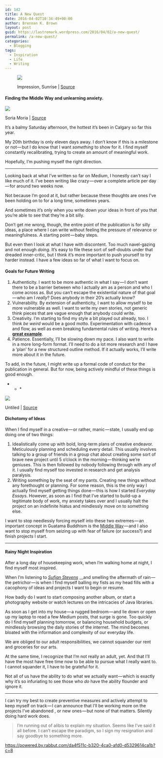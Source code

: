 ```yaml
---
id: 142
title: A New Quest
date: 2016-04-02T10:34:49+00:00
author: Brennan K. Brown
layout: post
guid: https://lastremark.wordpress.com/2016/04/02/a-new-quest/
permalink: /a-new-quest/
categories:
  - Blogging
tags:
  - Inspiration
  - Life
  - Writing
---
```

<figure class="wp-caption"> 

<img data-width="1600" data-height="1245" src="https://cdn-images-1.medium.com/max/2560/1*nuBzm4epWYIbgNFs2DwHjg.jpeg" /> <figcaption class="wp-caption-text">Impression, Sunrise | <a href="https://en.wikipedia.org/wiki/Impression,_Sunrise#/media/File:Claude_Monet,_Impression,_soleil_levant.jpg" target="_blank" rel="noopener noreferrer">Source</a></figcaption></figure> 

#### Finding the Middle Way and unlearning anxiety.<figure class="wp-caption"> 

<img data-width="1443" data-height="1039" src="https://cdn-images-1.medium.com/max/600/1*6qt6Gxnss1KtzPeeZGEE1A.jpeg" /> <figcaption class="wp-caption-text">Soria Moria | <a href="https://en.wikipedia.org/wiki/Quest#/media/File:Theodor_Kittelsen,_Soria_Moria.jpg" target="_blank" rel="noopener noreferrer">Source</a></figcaption></figure> 

It’s a balmy Saturday afternoon, the hottest it’s been in Calgary so far this year.

My 20th birthday is only eleven days away. I don’t know if this is a milestone or not — but I do know that I want _something_ to show for it. I find myself constantly recalibrating, trying to create an amount of meaningful work.

Hopefully, I’m pushing myself the right direction.

* * *

<span>L</span>ooking back at what I’ve written so far on Medium, I honestly can’t say I like much of it. I’ve been writing like crazy — over a complete article per day — for around two weeks now.

Not because I’m good at it, but rather because these thoughts are ones I’ve been holding on to for a long time, sometimes years.

And sometimes it’s only when you write down your ideas in front of you that you’re able to see that they’re a bit silly.

Don’t get me wrong, though, the entire point of the publication is for silly ideas, a place where I can write without feeling the pressure of relevance or meaningfulness. A starting point — baby steps.

But even then I look at what I have with discontent. Too much navel-gazing and not enough _doing._ It’s easy to file these sort of self-doubts under that dreaded inner-critic, but I think it’s more important to push yourself to try harder instead. I have a few ideas so far of what I want to focus on.

#### Goals for Future Writing

  1. Authenticity. I want to be more authentic in what I say — I don’t want there to be a barrier between who I actually am as a person and who I come across as. But you can’t escape the existential nature of that goal — who am I _really_? Does anybody in their 20’s actually know?
  2. Vulnerability. By extension of authenticity, I want to allow myself to be more vulnerable as well. I want to write my _own_ stories, not generic think pieces that are vague enough that anybody could write.
  3. Creativity. I’m starting to find my style a bit played out already, too. I think _be weird_ would be a good motto. Experimentation with cadence and flow, as well as even breaking fundamental rules of writing. Here’s a <a href="https://medium.com/portfolio-process/why-im-giving-my-typeface-away-for-free-466919f02d96#.8ws35i4cd" target="_blank" rel="noopener noreferrer"><strong>great example</strong></a>.
  4. Patience. Essentially, I’ll be slowing down my pace. I also want to write in a more long-form format. I’ll need to do a lot more research and I have a ‘plan’ for a new structured outline method. If it actually works, I’ll write more about it in the future.

To add, in the future, I might write up a formal code of conduct for the publication in general. But for now, being actively mindful of these things is good enough.

* * *<figure class="wp-caption"> 

<img data-width="3872" data-height="2592" src="https://cdn-images-1.medium.com/max/800/1*iFy1zAfyOOM4KOUDVqusuw.jpeg" /> <figcaption class="wp-caption-text">Untiled | <a href="https://www.pexels.com/photo/painting-black-paint-roller-8614/" target="_blank" rel="noopener noreferrer">Source</a></figcaption></figure> 

#### Dichotomy of Ideas

When I find myself in a creative — or rather, manic — state, I usually end up doing one of two things:

  1. Idealistically come up with bold, long-term plans of creative endeavor. Meticulously planning and scheduling every detail. This usually involves talking to a group of friends in a group chat about creating some sort of brave new project until 5 o’clock in the morning — thinking we’re geniuses. This is then followed by nobody following through with any of it. I usually find myself too invested in research and get analysis paralysis.
  2. Writing something by the seat of my pants. Creating new things without any forethought or planning. For some reason, this is the only way I actually find myself getting things done — this is how I started _Everyday Essays_. However, as soon as I find that I’ve started to build-up a legitimate body of work, my anxiety takes over and I usually halt the project on an indefinite hiatus and mindlessly move on to something else.

I want to stop needlessly forcing myself into these two extremes — an important concept in Guatama Buddhism is the <a href="https://en.wikipedia.org/wiki/Middle_Way" target="_blank" rel="noopener noreferrer">Middle Way</a> — and I also want to stop myself from seizing up with fear of failure (or success?) and finish projects I start.

* * *

#### Rainy Night Inspiration

After a long day of housekeeping work, when I’m walking home at night, I find myself most inspired.

When I’m listening to <a href="http://www.thegliss.com/Carrie-and-Lowell-Revisted/" target="_blank" rel="noopener noreferrer"><em>Sufjan Stevens</em></a> __and smelling the aftermath of rain — the petrichor — is when I find myself balling my fists as my head fills with a cacophony of ideas and projects I want to begin or resume.

How badly do I want to start composing another album, or start a photography website or watch lectures on the intricacies of Java libraries.

As soon as I get into my house — a rugged bedroom — and lie down or open up my laptop to read a few Medium posts, that surge is gone. Too quickly do I find myself planning tomorrow, or balancing household budgets, or mindlessly browsing the daily stories of the internet. The mind becomes bloated with the information and complexity of our everyday life.

We are obliged to our adult responsibilities, we cannot squander our rent and groceries for our arts.

At the same time, I recognize that I’m not really an adult, yet. And that I’ll have the most have free time now to be able to pursue what I really want to. I cannot squander it, I have to be grateful for it.

Not all of us have the ability to do what we actually want — which is exactly why it’s so infuriating to see those who _do_ have the ability flounder and ignore it.

* * *

I can try my best to create preventive measures and actively attempt to keep myself on track — I can announce that I’ll be working more on the projects I’ve abandoned , or new ones — but none of that matters. Silently doing hard work does.

> I’m running out of alibis to explain my situation. Seems like I’ve said it all before. I can’t escape the paradigm, so I sign my resignation and say goodbye to something more.

<https://powered.by.rabbut.com/da4f511c-b320-4ca0-afd0-d5329614ca1b?c=8>